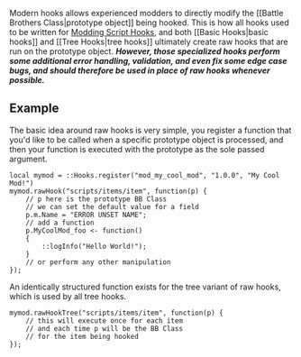 Modern hooks allows experienced modders to directly modify the [[Battle Brothers Class|prototype object]] being hooked. This is how all hooks used to be written for [Modding Script Hooks](https://www.nexusmods.com/battlebrothers/mods/42), and both [[Basic Hooks|basic hooks]] and [[Tree Hooks|tree hooks]] ultimately create raw hooks that are run on the prototype object. ***However, those specialized hooks perform some additional error handling, validation, and even fix some edge case bugs, and should therefore be used in place of raw hooks whenever possible.***

## Example
The basic idea around raw hooks is very simple, you register a function that you'd like to be called when a specific prototype object is processed, and then your function is executed with the prototype as the sole passed argument.
```squirrel
local mymod = ::Hooks.register("mod_my_cool_mod", "1.0.0", "My Cool Mod!")
mymod.rawHook("scripts/items/item", function(p) {
	// p here is the prototype BB Class
	// we can set the default value for a field
	p.m.Name = "ERROR UNSET NAME";
	// add a function
	p.MyCoolMod_foo <- function()
	{
		::logInfo("Hello World!");
	}
	// or perform any other manipulation
});
```
An identically structured function exists for the tree variant of raw hooks, which is used by all tree hooks.
```squirrel
mymod.rawHookTree("scripts/items/item", function(p) {
	// this will execute once for each item
	// and each time p will be the BB Class
	// for the item being hooked
});
```
